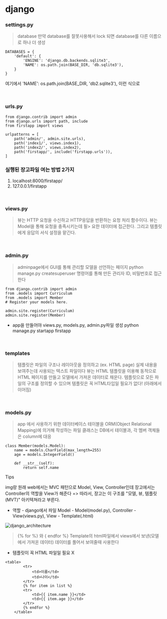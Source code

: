 # django

### settings.py

> database
> 만약 database를 잘못사용해서 lock 되면 database를 다른 이름으로 하나 더 생성

```
DATABASES = {
    'default': {
        'ENGINE': 'django.db.backends.sqlite3',
        'NAME': os.path.join(BASE_DIR, 'db.sqlite3'),
    }
}
```
여기에서 'NAME': os.path.join(BASE_DIR, 'db2.sqlite3'), 이런 식으로



<br>

### urls.py

```
from django.contrib import admin
from django.urls import path, include
from firstapp import views

urlpatterns = [
    path('admin/', admin.site.urls),
    path('index1/', views.index1),
    path('index2/', views.index2),
    path('firstapp/', include('firstapp.urls')),
]
```

### 실행된 장고파일 여는 방법 2가지
1. localhost:8000/firstapp/
2. 127.0.0.1/firstapp

<br>

### views.py
> 뷰는 HTTP 요청을 수신하고 HTTP응답을 반환하는 요청 처리 함수이다. 뷰는 Model을 통해 요청을 충족시키는데 필> 요한 데이터에 접근한다. 그리고 템플릿에게 응답의 서식 설정을 맡긴다.

<br>

### admin.py
> adminpage에서 GUI를 통해 관리할 모델을 선언하는 페이지
> python manage.py createsuperuser 명령어를 통해 만든 관리자 ID, 비밀번호로 접근한다

```
from django.contrib import admin
from .models import Curriculum
from .models import Member
# Register your models here.

admin.site.register(Curriculum)
admin.site.register(Member)
```

* app을 만들어야 views.py, models.py, admin.py파일 생성
 python manage.py startapp firstapp

<br>

### templates
> 템플릿은 파일의 구조나 레이아웃을 정의하고 (ex. HTML page) 실제 내용을 보여주는데 사용되는 텍스트 파일이다
> 뷰는 HTML 템플릿을 이용해 동적으로 HTML 페이지를 만들고 모델에서 가져온 데이터로 채운다. 
> 템플릿으로 모든 파일의 구조를 정의할 수 있으며 템플릿은 꼭 HTML타입일 필요가 없다! (아래에서 이어짐)

<br>

### models.py
> app 에서 사용하기 위한 데이터베이스 테이블을 ORM(Object Relational Mapping)에 의거해 작성하는 파일
> 클래스는 DB에서 테이블과, 각 멤버 객체들은 column에 대응

```
class Member(models.Model):
    name = models.CharField(max_length=255)
    age = models.IntegerField()

    def __str__(self):
        return self.name
```

Tips

img랑 원래 web에서는 MVC 패턴으로 Model, View, Controller인데 장고에서는 Controller의 역할을 View가 해준다
=> 따라서, 장고는 이 구조를 "모델, 뷰, 템플릿 (MVT)" 아키텍쳐라고 부른다.

* 역할 - django에서 파일
Model - Model(model.py), Controller - View(views.py), View - Template(<filename>.html)

![django_architecture](./image/django_architecture.png)

> {% for %} 와 { endfor %}
Template의 html파일에서 views에서 보낸(모델에서 가져온 데이터) 데이터를 풀어서 보여줄때 사용한다
* 템플릿이 꼭 HTML 파일일 필요 X

```
<table>
        <tr>
            <td>이름</td>
            <td>나이</td>
        </tr>
        {% for item in list %}
        <tr>
            <td>{{ item.name }}</td>
            <td>{{ item.age }}</td>
        </tr>
        {% endfor %}
    </table>
```
